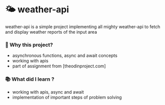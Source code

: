 # 🌤 weather-api
weather-api is a simple project implementing all mighty weather-api to fetch and display weather reports of the input area

### 👋 Why this project?
- asynchronous functions, async and await concepts
- working with apis
- part of assignment from [theodinproject.com]

### 📚 What did I learn ?
- working with apis, async and await
- implementation of important steps of problem solving
